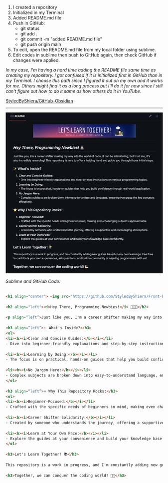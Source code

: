 
1. I created a repository
2. Initialized in my Terminal
3. Added README.md file
4. Push in GitHub:
   - git status
   - git add . 
   - git commit -m "added README.md file"
   - git push origin main
5. To edit, open the README.md file from my local folder using sublime.
6. Edit codes in sublime then push to GitHub again, then check GitHub if changes were applied. 
   
*In my case, I'm having a hard time adding the README file same time as creating my repository. I got confused if it is initialized first in GitHub than in my Terminal. I choose this path since I figured it out on my own and it works for me. Others might find it as a long process but I'll do it for now since I still can't figure out how to do it same as how others do it in YouTube.*

[StyledByShiera/GitHub-Obsidian](https://github.com/StyledByShiera/GitHub-Obsidian)



---


![](../z-attachments/Screenshot%202024-04-26%20at%204.29.21%20PM%201.png)


*Sublime and GitHub Code:*
```html

<h1 align="center"> <img src="https://github.com/StyledByShiera/Front-End-Public/blob/main/GIF/GitHub%20Obsidian%20README%20GIF%201.gif?raw=true" /> </h1>

<h2 align="left"><i>Hey There, Programming Newbies!</i> 👩🏻‍💻</h2>

<p align=“left”>Just like you, I'm a career shifter making my way into the world of code. It can be intimidating, but trust me, it's also incredibly rewarding! This repository is here to offer a helping hand and guide you through those initial steps.</p>

<h3 align=“left”>✨ What's Inside?</h3>
<ol>
<li><b><i>Clear and Concise Guides:</b></i></li>
- Dive into beginner-friendly explanations and step-by-step instructions on various programming topics.

<li><b><i>Learning by Doing:</b></i></li>
- The focus is on practical, hands-on guides that help you build confidence through real-world application. 

<li><b><i>No Jargon Here:</b></i></li>
- Complex subjects are broken down into easy-to-understand language, ensuring you grasp the key concepts effectively.
</ol>

<h3 align=“left”>⭐ Why This Repository Rocks:</h3>
<ol>
<li><b><i>Beginner-Focused:</b></i></li>
- Crafted with the specific needs of beginners in mind, making even challenging subjects approachable. 

<li><b><i>Career Shifter Solidarity:</b></i></li>
- Created by someone who understands the journey, offering a supportive and encouraging atmosphere. 

<li><b><i>Learn at Your Own Pace:</b></i></li>
- Explore the guides at your convenience and build your knowledge base confidently.
</ol>

<h3>Let's Learn Together! 📚</h3>

This repository is a work in progress, and I'm constantly adding new guides based on my own learnings. Feel free to contribute your own experiences, ask questions, and build a community of aspiring programmers with us!

<h3>Together, we can conquer the coding world! 💪🏻</h3>


